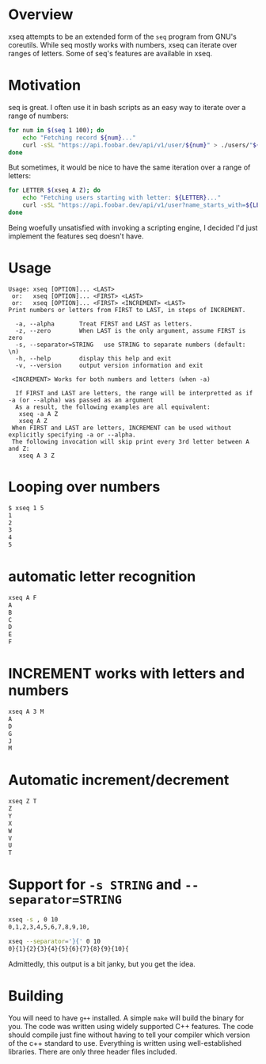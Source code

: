 # Overview
xseq attempts to be an extended form of the `seq` program from GNU's coreutils.
While seq mostly works with numbers, xseq can iterate over ranges of letters.
Some of seq's features are available in xseq.

# Motivation
seq is great. I often use it in bash scripts as an easy way to iterate over a range of numbers:
```sh
for num in $(seq 1 100); do
    echo "Fetching record ${num}..."
    curl -sSL "https://api.foobar.dev/api/v1/user/${num}" > ./users/"${num}.json"
done
```

But sometimes, it would be nice to have the same iteration over a range of letters:
```sh
for LETTER $(xseq A Z); do
    echo "Fetching users starting with letter: ${LETTER}..."
    curl -sSL "https://api.foobar.dev/api/v1/user?name_starts_with=${LETTER}" > ./users-"${LETTER}".json
done
```

Being woefully unsatisfied with invoking a scripting engine, I decided I'd just implement the features seq doesn't have.

#  Usage
```
Usage: xseq [OPTION]... <LAST>
 or:   xseq [OPTION]... <FIRST> <LAST>
 or:   xseq [OPTION]... <FIRST> <INCREMENT> <LAST>
Print numbers or letters from FIRST to LAST, in steps of INCREMENT.

  -a, --alpha       Treat FIRST and LAST as letters.
  -z, --zero        When LAST is the only argument, assume FIRST is zero
  -s, --separator=STRING   use STRING to separate numbers (default: \n)
  -h, --help        display this help and exit
  -v, --version     output version information and exit

 <INCREMENT> Works for both numbers and letters (when -a)

  If FIRST and LAST are letters, the range will be interpretted as if -a (or --alpha) was passed as an argument
  As a result, the following examples are all equivalent:
   xseq -a A Z
   xseq A Z
 When FIRST and LAST are letters, INCREMENT can be used without explicitly specifying -a or --alpha.
 The following invocation will skip print every 3rd letter between A and Z:
   xseq A 3 Z
```

# Looping over numbers
```sh
$ xseq 1 5
1
2
3
4
5
```

# automatic letter recognition
```sh
xseq A F
A
B
C
D
E
F
```

# INCREMENT works with letters and numbers
```sh
xseq A 3 M
A
D
G
J
M
```

# Automatic increment/decrement
```sh
xseq Z T
Z
Y
X
W
V
U
T
```

# Support for `-s STRING` and `--separator=STRING`
```sh
xseq -s , 0 10
0,1,2,3,4,5,6,7,8,9,10,

xseq --separator='}{' 0 10
0}{1}{2}{3}{4}{5}{6}{7}{8}{9}{10}{
```
Admittedly, this output is a bit janky, but you get the idea.


# Building
You will need to have `g++` installed. A simple `make` will build the binary for you.
The code was written using widely supported C++ features. The code should compile just fine without having to tell your compiler which version of the c++ standard to use. Everything is written using well-established libraries. There are only three header files included.


